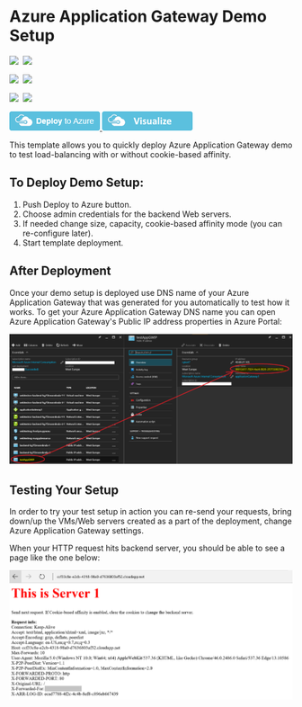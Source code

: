 # Azure Application Gateway Demo Setup

<IMG SRC="https://azurequickstartsservice.blob.core.windows.net/badges/application-gateway-demo-setup/PublicLastTestDate.svg" />&nbsp;
<IMG SRC="https://azurequickstartsservice.blob.core.windows.net/badges/application-gateway-demo-setup/PublicDeployment.svg" />&nbsp;

<IMG SRC="https://azurequickstartsservice.blob.core.windows.net/badges/application-gateway-demo-setup/FairfaxLastTestDate.svg" />&nbsp;
<IMG SRC="https://azurequickstartsservice.blob.core.windows.net/badges/application-gateway-demo-setup/FairfaxDeployment.svg" />&nbsp;

<IMG SRC="https://azurequickstartsservice.blob.core.windows.net/badges/application-gateway-demo-setup/BestPracticeResult.svg" />&nbsp;
<IMG SRC="https://azurequickstartsservice.blob.core.windows.net/badges/application-gateway-demo-setup/CredScanResult.svg" />&nbsp;

<a href="https://portal.azure.com/#create/Microsoft.Template/uri/https%3A%2F%2Fraw.githubusercontent.com%2FAzure%2Fazure-quickstart-templates%2Fmaster%2Fapplication-gateway-demo-setup%2Fazuredeploy.json" target="_blank">
    <img src="https://raw.githubusercontent.com/Azure/azure-quickstart-templates/master/1-CONTRIBUTION-GUIDE/images/deploytoazure.png"/>
</a>
<a href="http://armviz.io/#/?load=https%3A%2F%2Fraw.githubusercontent.com%2FAzure%2Fazure-quickstart-templates%2Fmaster%2Fapplication-gateway-demo-setup%2Fazuredeploy.json" target="_blank">
    <img src="https://raw.githubusercontent.com/Azure/azure-quickstart-templates/master/1-CONTRIBUTION-GUIDE/images/visualizebutton.png"/>
</a>

This template allows you to quickly deploy Azure Application Gateway demo to test load-balancing with or without cookie-based affinity.

## To Deploy Demo Setup:

1. Push Deploy to Azure button.
2. Choose admin credentials for the backend Web servers.
3. If needed change size, capacity, cookie-based affinity mode (you can re-configure later).
4. Start template deployment.


## After Deployment

Once your demo setup is deployed use DNS name of your Azure Application Gateway that was generated for you automatically to test how it works.
To get your Azure Application Gateway DNS name you can open Azure Application Gateway's Public IP address properties in Azure Portal:

![alt text](images/appgwdnsname.png "Demo Application Gateway FQDN in Azure Portal")

## Testing Your Setup

In order to try your test setup in action you can re-send your requests, bring down/up the VMs/Web servers created as a part of the deployment, change Azure Application Gateway settings.

When your HTTP request hits backend server, you should be able to see a page like the one below:

![alt text](images/serverhit.png "Backend server response")



